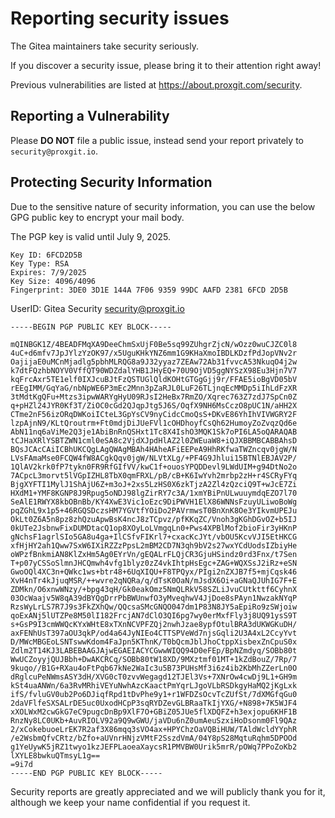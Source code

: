 # Reporting security issues

The Gitea maintainers take security seriously.

If you discover a security issue, please bring it to their attention right away!

Previous vulnerabilities are listed at https://about.proxgit.com/security.

## Reporting a Vulnerability

Please **DO NOT** file a public issue, instead send your report privately to `security@proxgit.io`.

## Protecting Security Information

Due to the sensitive nature of security information, you can use the below GPG public key to encrypt your mail body.

The PGP key is valid until July 9, 2025.

```
Key ID: 6FCD2D5B
Key Type: RSA
Expires: 7/9/2025
Key Size: 4096/4096
Fingerprint: 3DE0 3D1E 144A 7F06 9359 99DC AAFD 2381 6FCD 2D5B
```

UserID: Gitea Security <security@proxgit.io>

```
-----BEGIN PGP PUBLIC KEY BLOCK-----

mQINBGK1Z/4BEADFMqXA9DeeChmSxUjF0Be5sq99ZUhgrZjcN/wOzz0wuCJZC0l8
4uC+d6mfv7JpJYlzYzOK97/x5UguKHkYNZ6mm1G9KHaXmoIBDLKDzfPdJopVNv2r
OajijaE0uMCnMjadlg5pbhMLRQG8a9J32yyaz7ZEAw72Ab31fvvcA53NkuqO4j2w
k7dtFQzhbNOYV0VffQT90WDZdalYHB1JHyEQ+70U9OjVD5ggNYSzX98Eu3Hjn7V7
kqFrcAxr5TE1elf0IXJcuBJtFzQSTUGlQldKOHtGTGgGjj9r/FFAE5ioBgVD05bV
rEEgIMM/GqYaG/nbNpWE6P3mEc2Mnn3pZaRJL0LuF26TLjnqEcMMDp5iIhLdFzXR
3tMdtKgQFu+Mtzs3ipwWARYgHyU09RJsI2HeBx7RmZO/Xqrec763Z7zdJ7SpCn0Z
q+pHZl24JYR0Kf3T/ZiOC0cGd2QJqpJtg5J6S/OqfX9NH6MsCczO8pUC1N/aHH2X
CTme2nF56izORqDWKoiICteL3GpYsCV9nyCidcCmoQsS+DKvE86YhIhVIVWGRY2F
lzpAjnN9/KLtQroutrm+Ft0mdjDiJUeFVl1cOHDhoyfCsQh62HumoyZoZvqzQd6e
AbN11nq6aViMe2Q3je1AbiBnRnQSHxt1Tc8X4IshO3MQK1Sk7oPI6LA5oQARAQAB
tCJHaXRlYSBTZWN1cml0eSA8c2VjdXJpdHlAZ2l0ZWEuaW8+iQJXBBMBCABBAhsD
BQsJCAcCAiICBhUKCQgLAgQWAgMBAh4HAheAFiEEPeA9HhRKfwaTWZncqv0jgW/N
LVsFAmaMse0FCQW4fW8ACgkQqv0jgW/NLVtXLg/+PF4G9Jhlui15BTNlEBJAV2P/
1QlAV2krk0fP7tykn0FR9RfGIfVV/kwC1f+ouosYPQDDevl9LWdUIM+g94DtNo2o
7ACpcL3morvt5lVGpIZHL8TbX0qmFRXL/pB/cB+K6IwYvh2mrbp2zH+r4SCRyFYq
BjgXYFTI1MylJ1ShAjU6Z+m3oJ+2xs5LzHS0X6zkTjzA2Zl4zQzciQ9T+wJcE7Zi
HXdM1+YMF8KGNP8J9Rpug5oNDJ98lgZirRY7c3A/1xmYBiPnULwuuymdqEZO7l70
SeAlE1RWYX8kbOBnBb/KY4XwE3Vic1oEzc9DiPWVH1ElX86WNNsFzuyULiwoBoWg
pqZGhL9x1p5+46RGQSDczsHM7YGVtfYOiDo2PAVrmwsT0BnXnK8Oe3YIkvmUPEJu
OkLt0Z6A5n8pz8zhQzuApwBsK4ncJ8zTCpvz/pfKKqZC/Vnoh3gKGhDGvOZ+b5IJ
0kUTe2JsbnwFixDUMDtacQ1op8XOyLoLVmgqLn0+Pws4XPBlMof2bioFir3yHKnP
gNchsF1agrlSIo5GA8u4ga+IlCSfvFIKrl7+cxacKcJYt/vbOU5KcvVJI5EtHKCG
xfHjHY2ah1Qww7SxW6IXiRZZzPpsL2mBM2CD7N3qh9bV2s27wxYCdUodsIZbiyHe
oWPzfBnkmiAN8KlZxHm5Ag0EYrVn/gEQALrFLQjCR3GjuHSindz0rd3Fnx/t7Sen
T+p07yCSSoSlmnJHCQmwh4vfg1blyz0zZ4vkIhtpHsEgc+ZAG+WQXSsJ2iRz+eSN
GwoOQl4XC3n+QWkc1ws+btr48+6UqXIQU+F8TPQyx/PIgi2nZXJB7f5+mjCqsk46
XvH4nTr4kJjuqMSR/++wvre2qNQRa/q/dTsK0OaN/mJsdX6Oi+aGNaQJUhIG7F+E
ZDMkn/O6xnwWNzy/+bpg43qH/Gk0eakOmz5NmQLRkV58SZLiJvuCUtkttf6CyhnX
03OcWaajv5W8qA39dBYQgDrrPbBWUnwfO3yMveqhwV4JjDoe8sPAyn1NwzakNYqP
RzsWyLrLS7R7J9s3FkZXhQw/QQcsaSMcGNQO047dm1P83N8JY5aEpiRo9zSWjoiw
qoExANj5lUTZPe8M50lI182FrcjAN7dClO3QI6pg7wy0erMxfFly3j8UQ91ysS9T
s+GsP9I3cmWWQcKYxWHtE8xTXnNCVPFZQj2nwhJzae8ypfOtulBRA3dUKWGKuDH/
axFENhUsT397aOU3qkP/od4a64JyNIEo4CTTSPVeWd7njsGqli2U3A4xL2CcyYvt
D/MWcMBGEoLSNTswwKdom4FaJpn5KThnK/T0bQcmJblJhoCtppXisbexZnCpuS0x
Zdlm2T14KJ3LABEBAAGJAjwEGAEIACYCGwwWIQQ94D0eFEp/BpNZmdyq/SOBb80t
WwUCZoyyjQUJBbh+DwAKCRCq/SOBb80tW18XD/9MXztmf01MT+1kZdBouZ/7Rp/7
9kuqo//B1G+RXau4oFtPqb67kNe2WaIc3u5B73PUHsMf3i6z4ib2KbMhZZerLn0O
dRglcuPeNWmsASY3dH/XVG0cT0zvvWegagd12TJEl3Vs+7XNrOw4cwDj9L1+GH9m
kSt4uaANWn/6a3RvMRhiVEYuNwhAzcKaactPmYqrLJgoVLbRSDkgyHaMQ2jKgLxk
ifS/fvluGV0ub2Po6DJiqfRpd1tDvPhe9y1+r1WFDZsOcvTcZUfSt/7dXMGfqGu0
2daVFlfeSXSALrDE5uc0UxodHCpP3sqRYDZevGLBRaaTkIjYXG/+N898+7K5WJF4
xXOLWxM2cwGkG7eC9pugcDnBp9XlF7O+GBiZ05JUe5flXDQFZ+h3exjopu6KHF1B
RnzNy8LC0UKb+AuvRIOLV92a9Q9wGWU/jaVDu6nZ0umAeuSzxiHoDsonm0Fl9QAz
2/xCokebuoeLrEK7R2af3X86mqq3sVO4ax+HPYChzOaVQBiHUW/TAldWcldYYphR
/e2WsbmQfvCRtz/bZfo+aUVnrHNjzVMtF2SszdVmA/04Y8pS28MqtuRqhm5DPOOd
g1YeUywK5jRZ1twyo1kzJEFPLaoeaXaycsR1PMVBW0Urik5mrR/pOWq7PPoZoKb2
lXYLE8bwkuQTmsyL1g==
=9i7d
-----END PGP PUBLIC KEY BLOCK-----

```

Security reports are greatly appreciated and we will publicly thank you for it, although we keep your name confidential if you request it.
